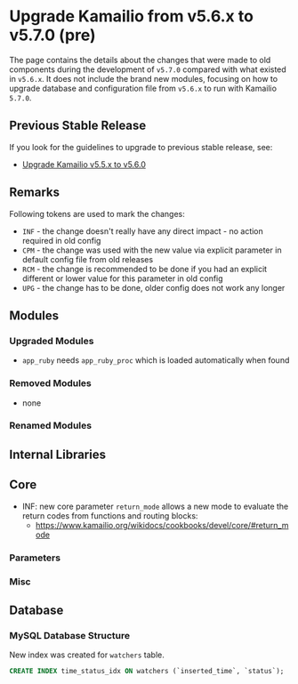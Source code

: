 # Upgrade Kamailio from v5.6.x to v5.7.0 (pre)

The page contains the details about the changes that were made to old
components during the development of `v5.7.0` compared with what existed
in `v5.6.x`. It does not include the brand new modules, focusing on how to
upgrade database and configuration file from `v5.6.x` to run with Kamailio
`5.7.0`.

## Previous Stable Release

If you look for the guidelines to upgrade to previous stable release,
see:

-   [Upgrade Kamailio v5.5.x to v5.6.0](5.5.x-to-5.6.0.md)

## Remarks

Following tokens are used to mark the changes:

-   `INF` - the change doesn't really have any direct impact - no action
    required in old config
-   `CPM` - the change was used with the new value via explicit parameter
    in default config file from old releases
-   `RCM` - the change is recommended to be done if you had an explicit
    different or lower value for this parameter in old config
-   `UPG` - the change has to be done, older config does not work any
    longer

## Modules

### Upgraded Modules

  * `app_ruby` needs `app_ruby_proc` which is loaded automatically when found

### Removed Modules

-   none

### Renamed Modules

## Internal Libraries

## Core

  * INF: new core parameter `return_mode` allows a new mode to evaluate the return codes from functions and routing blocks:
    * https://www.kamailio.org/wikidocs/cookbooks/devel/core/#return_mode

### Parameters

### Misc

## Database

### MySQL Database Structure

New index was created for `watchers` table.

```sql
CREATE INDEX time_status_idx ON watchers (`inserted_time`, `status`);
```